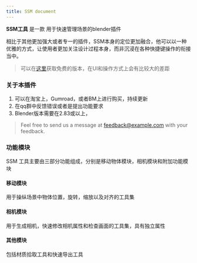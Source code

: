 ```yaml
---
title: SSM document
---
```


**SSM工具** 是一款 用于快速管理场景的blender插件

相比于其他更加强大或者专一的插件，SSM本身的定位更加融合，他可以以一种优雅的方式，让使用者更加关注设计过程本身，而非沉浸在各种快捷键操作的衔接当中。

> 可以在[这里](https://github.com/atticus-lv/Smart-Scene-Manager_Free)获取免费的版本，在UI和操作方式上会有比较大的差距

### 关于本插件

1. 可以在淘宝上，Gumroad，或者BM上进行购买，持续更新
2. 在qq群中反馈错误或者是提出功能要求
3. Blender版本需要在2.83或以上，

> Feel free to send us a message at [feedback@example.com](mailto:feedback@example.com) with your feedback.

### 功能模块

SSM 工具主要由三部分功能组成，分别是移动物体模块，相机模块和附加功能模块

####  移动模块

用于操纵场景中物体位置，旋转，缩放以及对齐的工具集

#### 相机模块

用于生成相机，快速修改相机属性和检查画面的工具集，具有独立属性

#### 其他模块

包括材质拾取工具和快速导出工具
